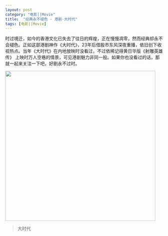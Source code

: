 ```yaml
---
layout: post
category: "电影||Movie"
title:  "经典永不褪色 - 港剧·大时代"
tags: [电影||Movie] 
---
```

 时过境迁，如今的香港文化已失去了往日的辉煌，正在慢慢凋零，然而经典却永不会褪色。正如这部港剧神作《大时代》，23年后借股市东风深夜重播，依旧创下收视热点。当年《大时代》在内地放映时没看过，不过依稀记得黄日华版《射雕英雄传》 上映时万人空巷的情景，可见港剧魅力非同一般。如果你也没看过的话，那就一起来关注一下吧，好剧永不过时。
      
 <img src="http://mmbiz.qpic.cn/mmbiz/4wRe05HYgbvHicjeWyia03KIaWQDd9xkC6ibM1QMQ72DMXtnib9oSnctY57esJt9cibOLFsybYNABLCVq2VoTuaicpdQ/640?wx_fmt=jpeg&tp=webp&wxfrom=5" width=480px>    

> 大时代

    
  
   

 